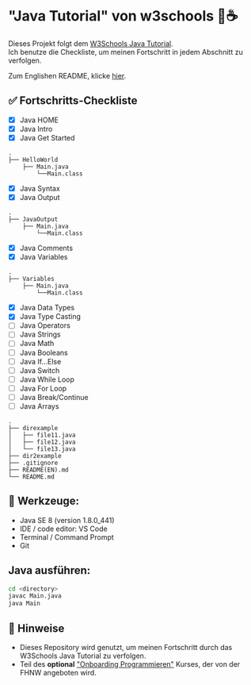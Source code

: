 # "Java Tutorial" von w3schools 🧠☕  
Dieses Projekt folgt dem [W3Schools Java Tutorial](https://www.w3schools.com/java/java_getstarted.asp).  
Ich benutze die Checkliste, um meinen Fortschritt in jedem Abschnitt zu verfolgen.

Zum Englishen README, klicke [hier](https://github.com/inspiringsource/w3schools_java_tutorial/blob/main/README(EN).md).


## ✅ Fortschritts-Checkliste

- [x] Java HOME
- [x] Java Intro
- [x] Java Get Started
```
.
├── HelloWorld    
    ├── Main.java
        └──Main.class
```
- [x] Java Syntax
- [x] Java Output
```
.
├── JavaOutput
    ├── Main.java
        └──Main.class
```
- [x] Java Comments
- [x] Java Variables
```
.
├── Variables
    ├── Main.java
        └──Main.class
```
- [x] Java Data Types
- [x] Java Type Casting
- [ ] Java Operators
- [ ] Java Strings
- [ ] Java Math
- [ ] Java Booleans
- [ ] Java If...Else
- [ ] Java Switch
- [ ] Java While Loop
- [ ] Java For Loop
- [ ] Java Break/Continue
- [ ] Java Arrays

```
.
├── direxample
│   ├── file11.java
│   ├── file12.java
│   └── file13.java
├── dir2example
├── .gitignore
├── README(EN).md
└── README.md
```



## 🧰 Werkzeuge:

- Java SE 8 (version 1.8.0_441)
- IDE / code editor: VS Code
- Terminal / Command Prompt
- Git

## Java ausführen:

```bash
cd <directory>
javac Main.java
java Main
```


## 📌 Hinweise

- Dieses Repository wird genutzt, um meinen Fortschritt durch das W3Schools Java Tutorial zu verfolgen.
- Teil des **optional** ["Onboarding Programmieren"](https://www.fhnw.ch/de/studium/informatik/zulassung-anmeldung-vorbereitung/onboarding-programmieren) Kurses, der von der FHNW angeboten wird.